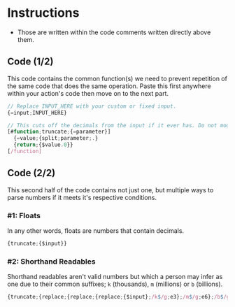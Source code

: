 # Instructions
* Those are written within the code comments written directly above them. 

## Code (1/2)
This code contains the common function(s) we need to prevent repetition of the same code that does the same operation. Paste this first anywhere within your action's code then move on to the next part.
```js
// Replace INPUT_HERE with your custom or fixed input.
{=input;INPUT_HERE}

// This cuts off the decimals from the input if it ever has. Do not modify unless you entirely know what you are doing.
[#function;truncate;{=parameter}]
  {=value;{split;parameter;.}
  {return;{$value.0}}
[/function]
```

## Code (2/2)
This second half of the code contains not just one, but multiple ways to parse numbers if it meets it's respective conditions.

### #1: Floats  
In any other words, floats are numbers that contain decimals. 
```js
{truncate;{$input}}
```

### #2: Shorthand Readables
Shorthand readables aren't valid numbers but which a person may infer as one due to their common suffixes; `k` (thousands), `m` (millions) or `b` (billions).
```js
{truncate;{replace;{replace;{replace;{$input};/k$/g;e3};/m$/g;e6};/b$/g;e9}}
```

